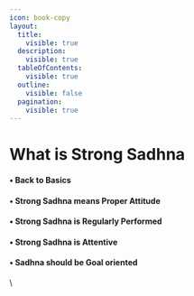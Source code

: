 ```yaml
---
icon: book-copy
layout:
  title:
    visible: true
  description:
    visible: true
  tableOfContents:
    visible: true
  outline:
    visible: false
  pagination:
    visible: true
---
```


# What is Strong Sadhna

#### • Back to Basics

#### • Strong Sadhna means Proper Attitude

#### • Strong Sadhna is Regularly Performed

#### • Strong Sadhna is Attentive

#### • Sadhna should be Goal oriented

\

